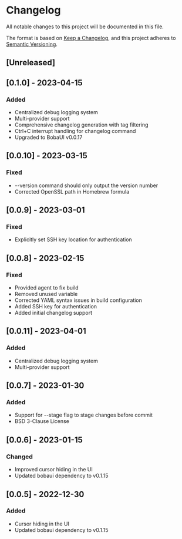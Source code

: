 # Changelog
All notable changes to this project will be documented in this file.

The format is based on [Keep a Changelog](https://keepachangelog.com/en/1.0.0/),
and this project adheres to [Semantic Versioning](https://semver.org/spec/v2.0.0.html).

## [Unreleased]

## [0.1.0] - 2023-04-15
### Added
- Centralized debug logging system
- Multi-provider support
- Comprehensive changelog generation with tag filtering
- Ctrl+C interrupt handling for changelog command
- Upgraded to BobaUI v0.0.17

## [0.0.10] - 2023-03-15
### Fixed
- --version command should only output the version number
- Corrected OpenSSL path in Homebrew formula

## [0.0.9] - 2023-03-01
### Fixed
- Explicitly set SSH key location for authentication

## [0.0.8] - 2023-02-15
### Fixed
- Provided agent to fix build
- Removed unused variable
- Corrected YAML syntax issues in build configuration
- Added SSH key for authentication
- Added initial changelog support

## [0.0.11] - 2023-04-01
### Added
- Centralized debug logging system
- Multi-provider support

## [0.0.7] - 2023-01-30
### Added
- Support for --stage flag to stage changes before commit
- BSD 3-Clause License

## [0.0.6] - 2023-01-15
### Changed
- Improved cursor hiding in the UI
- Updated bobaui dependency to v0.1.15

## [0.0.5] - 2022-12-30
### Added
- Cursor hiding in the UI
- Updated bobaui dependency to v0.1.15
